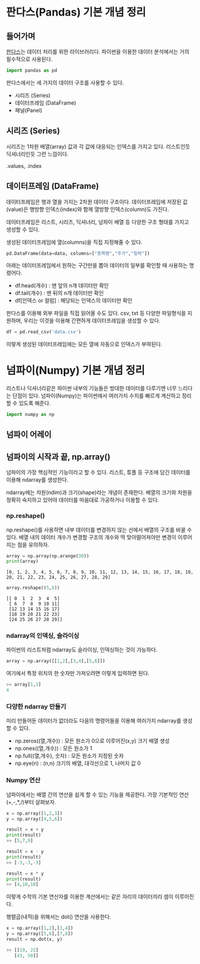# 판다스(Pandas) 기본 개념 정리



## 들어가며

[판다스](http://pandas.pydata.org/pandas-docs/stable/)는 데이터 처리를 위한 라이브러리다. 파이썬을 이용한 데이터 분석에서는 거의 필수적으로 사용된다.

```python
import pandas as pd
```



판다스에서는 세 가지의 데이터 구조를 사용할 수 있다.

- 시리즈 (Series)
- 데이터프레임 (DataFrame)
- 패널(Panel)



## 시리즈 (Series)

시리즈는 1차원 배열(array) 값과 각 값에 대응되는 인덱스를 가지고 있다. 리스트인듯 딕셔너리인듯 그런 느낌이다.

.values, .index

## 데이터프레임 (DataFrame)

데이터프레임은 행과 열을 가지는 2차원 데이터 구조이다. 데이터프레임에 저장된 값(value)은 행방향 인덱스(index)와 함께 열방향 인덱스(column)도 가진다. 



데이터프레임은 리스트, 시리즈, 딕셔너리, 넘파이 배열 등 다양한 구조 형태를 가지고 생성할 수 있다. 



생성된 데이터프레임에 열(columns)을 직접 지정해줄 수 있다.

```python
pd.DataFrame(data=data, columns=["종목명","주가","등락"])
```



아래는 데이터프레임에서 원하는 구간만을 뽑아 데이터의 일부를 확인할 때 사용하는 명령어다.

- df.head(개수) : 맨 앞의 n개 데이터만 확인
- df.tail(개수) : 맨 뒤의 n개 데이터만 확인
- df[인덱스 or 컬럼] : 해당되는 인덱스의 데이터만 확인



판다스를 이용해 외부 파일을 직접 읽어올 수도 있다. csv, txt 등 다양한 파일형식을 지원하며, 우리는 이것을 이용해 간편하게 데이터프레임을 생성할 수 있다.

``` python
df = pd.read_csv('data.csv')
```

이렇게 생성된 데이터프레임에는 모든 열에 자동으로 인덱스가 부여된다.



# 넘파이(Numpy) 기본 개념 정리

리스트나 딕셔너리같은 파이썬 내부의 기능들은 방대한 데이터를 다루기엔 너무 느리다는 단점이 있다. 넘파이(Numpy)는 파이썬에서 여러가지 수치를 빠르게 계산하고 정리할 수 있도록 해준다.



```python
import numpy as np
```



## 넘파이 어레이

## 넘파이의 시작과 끝,  np.array()

넘파이의 가장 핵심적인 기능이라고 할 수 있다. 리스트, 튜플 등 구조에 담긴 데이터를 이용해 ndarray를 생성한다. 

ndarray에는 차원(ndim)과 크기(shape)라는 개념이 존재한다. 배열의 크기와 차원을 정확히 숙지하고 있어야 데이터를 마음대로 가공하거나 이용할 수 있다.



### np.reshape()

np.reshape()를 사용하면 내부 데이터를 변경하지 않는 선에서 배열의 구조를 바꿀 수 있다. 배열 내의 데이터 개수가 변경할 구조의 개수와 딱 맞아떨어져야만 변경이 이루어지는 점을 유의하자.

```python
array = np.array(np.arange(30))
print(array)
```

```
[0, 1, 2, 3, 4, 5, 6, 7, 8, 9, 10, 11, 12, 13, 14, 15, 16, 17, 18, 19, 20, 21, 22, 23, 24, 25, 26, 27, 28, 29]
```

```python
array.reshape((5,6))
```

```
[[ 0  1  2  3  4  5]
 [ 6  7  8  9 10 11]
 [12 13 14 15 16 17]
 [18 19 20 21 22 23]
 [24 25 26 27 28 29]]
```



### ndarray의 인덱싱, 슬라이싱

파이썬의 리스트처럼 ndarray도 슬라이싱, 인덱싱하는 것이 가능하다. 

```python
array = np.array([[1,2],[3,4],[5,6]])
```

여기에서 특정 위치의 한 숫자만 가져오려면 이렇게 입력하면 된다.

```python
>> array[1,1]
4
```



### 다양한 ndarray 만들기

미리 만들어둔 데이터가 없더라도 다음의 명령어들을 이용해 여러가지 ndarray를 생성할 수 있다.

- np.zeros((열,개수)) : 모든 원소가 0으로 이루어진(x,y) 크기 배열 생성
- np.ones((열,개수)) : 모든 원소가 1
- np.full((열,개수), 숫자) : 모든 원소가 지정된 숫자
- np.eye(n) : (n,n) 크기의 배열, 대각선으로 1, 나머지 값 0



### Numpy 연산

넘파이에서는 배열 간의 연산을 쉽게 할 수 있는 기능을 제공한다. 가장 기본적인 연산(+,-,*,/)부터 살펴보자.

```python
x = np.array([1,2,3])
y = np.array([4,5,6])
```

```python
result = x + y
print(result)
>> [5,7,9]
```

```python
result = x - y
print(result)
>> [-3,-3,-3]
```

```python
result = x * y
print(result)
>> [4,10,18]
```

이렇게 수학의 기본 연산자를 이용한 계산에서는 같은 자리의 데이터끼리 셈이 이루어진다.

행렬곱(내적)을 위해서는 dot() 연산을 사용한다.

```python
x = np.array([1,2],[3,4])
y = np.array([5,6],[7,8])
result = np.dot(x, y)

>> [[19, 22]
   [43, 50]]
```


